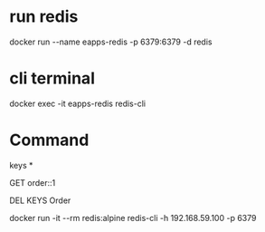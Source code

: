 run redis
=====
docker run --name eapps-redis -p 6379:6379 -d redis

cli terminal
=====
docker exec -it eapps-redis redis-cli

Command
===
keys *

GET order::1

DEL KEYS Order

docker run -it --rm redis:alpine redis-cli -h 192.168.59.100 -p 6379
